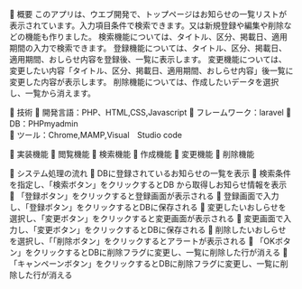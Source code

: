 	概要
このアプリは、ウエブ開発で、トップページはお知らせの一覧リストが表示されています。入力項目条件で検索できます。又は新規登録や編集や削除などの機能も作りました。
検索機能については、タイトル、区分、掲載日、適用期間の入力で検索できます。
登録機能については、タイトル、区分、掲載日、適用期間、おしらせ内容を登録後、一覧に表示します。
変更機能については、変更したい内容「タイトル、区分、掲載日、適用期間、おしらせ内容」後一覧に変更した内容が表示します。
削除機能については、作成したいデータを選択し、一覧から消えます。

	技術
	開発言語：PHP、HTML,CSS,Javascript
	フレームワーク：laravel
	DB：PHPmyadmin	
	ツール：Chrome,MAMP,Visual　Studio code

	実装機能
	閲覧機能
	検索機能
	作成機能
	変更機能
	削除機能

	システム処理の流れ
	DBに登録されているお知らせの一覧を表示
	検索条件を指定し、「検索ボタン」をクリックするとDB から取得しお知らせ情報を表示
	「登録ボタン」をクリックすると登録画面が表示される
	登録画面で入力し、「登録ボタン」をクリックするとDBに保存される
	変更したいおしらせを選択し、「変更ボタン」をクリックすると変更画面が表示される
	変更画面で入力し、「変更ボタン」をクリックするとDBに保存される
	削除したいおしらせを選択し、「「削除ボタン」をクリックするとアラートが表示される
	「OKボタン」をクリックするとDBに削除フラグに変更し、一覧に削除した行が消える
	「キャンペーンボタン」をクリックするとDBに削除フラグに変更し、一覧に削除した行が消える
